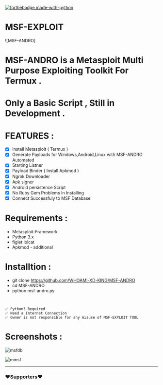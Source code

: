 [![forthebadge made-with-python](http://ForTheBadge.com/images/badges/made-with-python.svg)](https://www.python.org/)

# MSF-EXPLOIT

![MSF-ANDRO]

# MSF-ANDRO is a Metasploit Multi Purpose Exploiting Toolkit For Termux .

# Only a Basic Script , Still in Development .

# FEATURES :

- [x] Install Metasploit ( Termux )
- [x] Generate Payloads for Windows,Android,Linux with MSF-ANDRO Automated
- [x] Starting Listner
- [x] Payload Binder ( Install Apkmod )
- [x] Ngrok Downloader
- [x] Apk signer
- [x] Android persistence Script
- [x] No Ruby Gem Problems In Installing
- [x] Connect Successfuly to MSF Database

# Requirements :

* Metasploit-Framework
* Python 3.x
* figlet lolcat
* Apkmod - additional

# Installtion :

* git clone https://github.com/WHOAMI-XD-KING/MSF-ANDRO
* cd MSF-ANDRO
* python msf-andro.py

<br>

```
✅ Python3 Required
✅ Need a Internet Connection
✅ Owner is not responsible for any misuse of MSF-EXPLOIT TOOL
```

# Screenshots : 

![msfdb](https://user-images.githubusercontent.com/72663288/134495315-8c5b0ccf-f0aa-4f0e-887c-3b27eafa087b.PNG)

![mmsf](https://user-images.githubusercontent.com/72663288/134496117-29506233-10c7-4921-b55f-1409c68d3c2a.PNG)

---
### ❤️Supporters❤️ 



